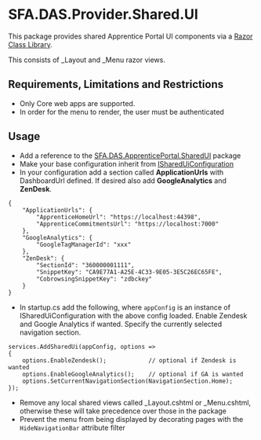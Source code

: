 # SFA.DAS.Provider.Shared.UI

This package provides shared Apprentice Portal UI components via a [Razor Class Library](https://docs.microsoft.com/en-us/aspnet/core/razor-pages/ui-class?view=aspnetcore-3.1&tabs=visual-studio).

This consists of _Layout and _Menu razor views.

## Requirements, Limitations and Restrictions

* Only Core web apps are supported.
* In order for the menu to render, the user must be authenticated

## Usage

* Add a reference to the [SFA.DAS.ApprenticePortal.SharedUI](https://www.nuget.org/packages/SFA.DAS.ApprenticePortal.SharedUI/) package
* Make your base configuration inherit from [ISharedUiConfiguration](https://github.com/SkillsFundingAgency/das-apprentice-portal-web/tree/main/src/SFA.DAS.ApprenticePortal.SharedUi/ISharedUiConfiguration.cs)
* In your configuration add a section called **ApplicationUrls** with DashboardUrl defined.  If desired also add **GoogleAnalytics** and **ZenDesk**.
```
{ 
    "ApplicationUrls": {
        "ApprenticeHomeUrl": "https://localhost:44398",
        "ApprenticeCommitmentsUrl": "https://localhost:7000"
    },
    "GoogleAnalytics": {
        "GoogleTagManagerId": "xxx"
    },
    "ZenDesk": {
        "SectionId": "360000001111",
        "SnippetKey": "CA9E77A1-A25E-4C33-9E05-3E5C26EC65FE",
        "CobrowsingSnippetKey": "zdbckey"
    }
}
```
* In startup.cs add the following, where `appConfig` is an instance of ISharedUiConfiguration with the above config loaded.  Enable Zendesk and Google Analytics if wanted.  Specify the currently selected navigation section.
```
services.AddSharedUi(appConfig, options =>
{
    options.EnableZendesk();            // optional if Zendesk is wanted
    options.EnableGoogleAnalytics();    // optional if GA is wanted
    options.SetCurrentNavigationSection(NavigationSection.Home);
});
```
* Remove any local shared views called \_Layout.cshtml or \_Menu.cshtml, otherwise these will take precedence over those in the package
* Prevent the menu from being displayed by decorating pages with the `HideNavigationBar` attribute filter
